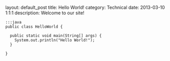 layout: default_post
title: Hello World!
category: Technical
date: 2013-03-10 1:1:1
description: Welcome to our site!

	:::java
	public class HelloWorld {

	  public static void main(String[] args) {
	    System.out.println("Hello World!");
	  }

	}